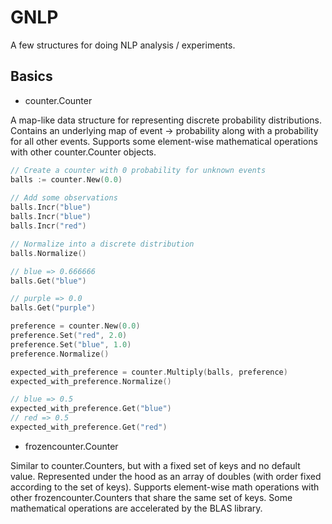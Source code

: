 GNLP
====

A few structures for doing NLP analysis / experiments.

Basics
------

* counter.Counter

A map-like data structure for representing discrete probability
distributions. Contains an underlying map of event -> probability
along with a probability for all other events. Supports some
element-wise mathematical operations with other counter.Counter
objects.

```go
// Create a counter with 0 probability for unknown events
balls := counter.New(0.0)
	
// Add some observations
balls.Incr("blue")
balls.Incr("blue")
balls.Incr("red")

// Normalize into a discrete distribution
balls.Normalize()

// blue => 0.666666
balls.Get("blue")

// purple => 0.0
balls.Get("purple")

preference = counter.New(0.0)
preference.Set("red", 2.0)
preference.Set("blue", 1.0)
preference.Normalize()

expected_with_preference = counter.Multiply(balls, preference)
expected_with_preference.Normalize()

// blue => 0.5
expected_with_preference.Get("blue")
// red => 0.5
expected_with_preference.Get("red")
```

* frozencounter.Counter

Similar to counter.Counters, but with a fixed set of keys and no
default value. Represented under the hood as an array of doubles (with
order fixed according to the set of keys). Supports element-wise math
operations with other frozencounter.Counters that share the same set
of keys. Some mathematical operations are accelerated by the BLAS
library.
